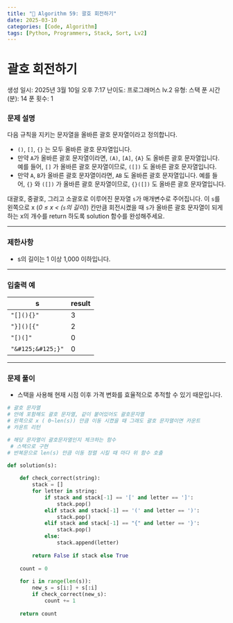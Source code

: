 ```yaml
---
title: "🧠 Algorithm 59: 괄호 회전하기"
date: 2025-03-10
categories: [Code, Algorithm]
tags: [Python, Programmers, Stack, Sort, Lv2]
---
```


# 괄호 회전하기

생성 일시: 2025년 3월 10일 오후 7:17
난이도: 프로그래머스 lv.2
유형: 스택
푼 시간 (분): 14
푼 횟수: 1

### **문제 설명**

다음 규칙을 지키는 문자열을 올바른 괄호 문자열이라고 정의합니다.

- `()`, `[]`, `{}` 는 모두 올바른 괄호 문자열입니다.
- 만약 `A`가 올바른 괄호 문자열이라면, `(A)`, `[A]`, `{A}` 도 올바른 괄호 문자열입니다. 예를 들어, `[]` 가 올바른 괄호 문자열이므로, `([])` 도 올바른 괄호 문자열입니다.
- 만약 `A`, `B`가 올바른 괄호 문자열이라면, `AB` 도 올바른 괄호 문자열입니다. 예를 들어, `{}` 와 `([])` 가 올바른 괄호 문자열이므로, `{}([])` 도 올바른 괄호 문자열입니다.

대괄호, 중괄호, 그리고 소괄호로 이루어진 문자열 `s`가 매개변수로 주어집니다. 이 `s`를 왼쪽으로 x (*0 ≤ x < (`s`의 길이)*) 칸만큼 회전시켰을 때 `s`가 올바른 괄호 문자열이 되게 하는 x의 개수를 return 하도록 solution 함수를 완성해주세요.

---

### 제한사항

- s의 길이는 1 이상 1,000 이하입니다.

---

### 입출력 예

| s | result |
| --- | --- |
| `"[](){}"` | 3 |
| `"}]()[{"` | 2 |
| `"[)(]"` | 0 |
| `"&#125;&#125;}"` | 0 |

---

### 문제 풀이

- 스택을 사용해 현재 시점 이후 가격 변화를 효율적으로 추적할 수 있기 때문입니다.

```python
# 괄호 문자열
# 안에 포함해도 괄호 문자열, 같이 붙어있어도 괄호문자열
# 왼쪽으로 x ( 0~len(s)) 만큼 이동 시켰을 때 그래도 괄호 문자열이면 카운트
# 카운트 리턴

# 해당 문자열이 괄호문자열인지 체크하는 함수
 # 스택으로 구현
# 반복문으로 len(s) 만큼 이동 정렬 시킬 때 마다 위 함수 호출

def solution(s):
    
    def check_correct(string):
        stack = []
        for letter in string:
            if stack and stack[-1] == '[' and letter == ']':
                stack.pop()
            elif stack and stack[-1] == '(' and letter == ')':
                stack.pop()
            elif stack and stack[-1] == "{" and letter == '}':
                stack.pop()
            else:
                stack.append(letter)
                
        return False if stack else True
    
    count = 0
    
    for i in range(len(s)):
        new_s = s[i:] + s[:i]
        if check_correct(new_s):
            count += 1
            
    return count
```